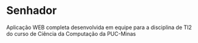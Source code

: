 # Senhador
Aplicação WEB completa desenvolvida em equipe para a disciplina de TI2 do curso de Ciência da Computação da PUC-Minas
